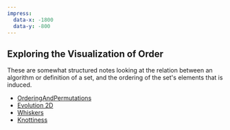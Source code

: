 ```yaml
---
impress:
  data-x: -1800
  data-y: -800
---
```



## Exploring the Visualization of Order

These are somewhat structured notes looking at the relation between an algorithm or definition of a set, and the ordering of the set's elements that is induced.

- [OrderingAndPermutations](:@Permutations)
- [Evolution 2D](:@Evolution2D)
- [Whiskers](:@Whiskers)
- [Knottiness](:@Knottiness)

